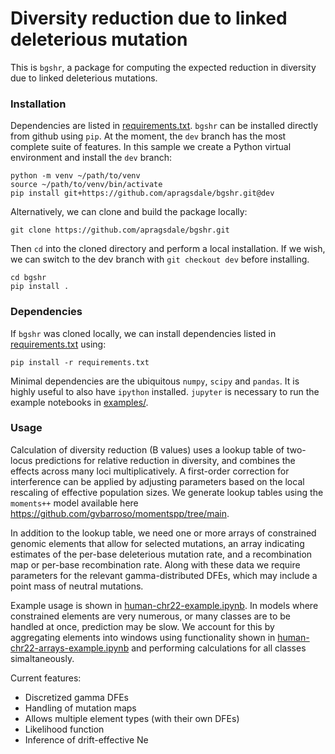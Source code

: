 # Diversity reduction due to linked deleterious mutation

This is ``bgshr``, a package for computing the expected reduction in diversity 
due to linked deleterious mutations.

### Installation

Dependencies are listed in [requirements.txt](requirements.txt). `bgshr` can be 
installed directly from github using `pip`. At the moment, the `dev` branch has 
the most complete suite of features. In this sample we create a Python virtual 
environment and install the `dev` branch:
```
python -m venv ~/path/to/venv
source ~/path/to/venv/bin/activate
pip install git+https://github.com/apragsdale/bgshr.git@dev
```

Alternatively, we can clone and build the package locally:
```
git clone https://github.com/apragsdale/bgshr.git
```

Then `cd` into the cloned directory and perform a local installation. If we 
wish, we can switch to the dev branch with `git checkout dev` before installing.
```
cd bgshr
pip install .
```

### Dependencies

If `bgshr` was cloned locally, we can install dependencies listed in 
[requirements.txt](requirements.txt) using:
```
pip install -r requirements.txt
```

Minimal dependencies are the ubiquitous `numpy`, `scipy` and `pandas`. It is
highly useful to also have `ipython` installed. `jupyter` is necessary to run
the example notebooks in [examples/](examples/).


### Usage

Calculation of diversity reduction (B values) uses a lookup table of two-locus
predictions for relative reduction in diversity, and combines the effects
across many loci multiplicatively. A first-order correction for interference
can be applied by adjusting parameters based on the local rescaling of
effective population sizes. We generate lookup tables using the `moments++`
model available here https://github.com/gvbarroso/momentspp/tree/main.

In addition to the lookup table, we need one or more arrays of constrained
genomic elements that allow for selected mutations, an array indicating 
estimates of the per-base deleterious mutation rate, and a recombination map or 
per-base recombination rate. Along with these data we require parameters for
the relevant gamma-distributed DFEs, which may include a point mass of neutral
mutations.

Example usage is shown in [human-chr22-example.ipynb](examples/human-chr22-example.ipynb).
In models where constrained elements are very numerous, or many classes are to 
be handled at once, prediction may be slow. We account for this by aggregating 
elements into windows using functionality shown in 
[human-chr22-arrays-example.ipynb](examples/human-chr22-arrays-example.ipynb)
and performing calculations for all classes simaltaneously. 

Current features:
- Discretized gamma DFEs
- Handling of mutation maps
- Allows multiple element types (with their own DFEs)
- Likelihood function
- Inference of drift-effective Ne 

